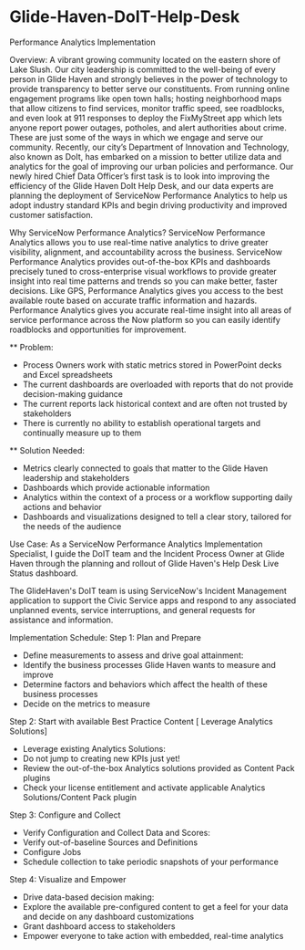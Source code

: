 # Glide-Haven-DoIT-Help-Desk
Performance Analytics Implementation

Overview:
A vibrant growing community located on the eastern shore of Lake Slush. Our city leadership is committed to the well-being of every person in Glide Haven and strongly believes in the power of technology to provide transparency to better serve our constituents. From running online engagement programs like open town halls; hosting neighborhood maps that allow citizens to find services, monitor traffic speed, see roadblocks, and even look at 911 responses to deploy the FixMyStreet app which lets anyone report power outages, potholes, and alert authorities about crime. These are just some of the ways in which we engage and serve our community. Recently, our city’s Department of Innovation and Technology, also known as DoIt, has embarked on a mission to better utilize data and analytics for the goal of improving our urban policies and performance. Our newly hired Chief Data Officer’s first task is to look into improving the efficiency of the Glide Haven DoIt Help Desk, and our data experts are planning the deployment of ServiceNow Performance Analytics to help us adopt industry standard KPIs and begin driving productivity and improved customer satisfaction.


Why ServiceNow Performance Analytics?
ServiceNow Performance Analytics allows you to use real-time native analytics to drive greater visibility, alignment, and accountability across the business. ServiceNow Performance Analytics provides out-of-the-box KPIs and dashboards precisely tuned to cross-enterprise visual workflows to provide greater insight into real time patterns and trends so you can make better, faster decisions. Like GPS, Performance Analytics gives you access to the best available route based on accurate traffic information and hazards. Performance Analytics gives you accurate real-time insight into all areas of service performance across the Now platform so you can easily identify roadblocks and opportunities for improvement.


** Problem:
- Process Owners work with static metrics stored in PowerPoint decks and Excel spreadsheets
- The current dashboards are overloaded with reports that do not provide decision-making guidance
- The current reports lack historical context and are often not trusted by stakeholders
- There is currently no ability to establish operational targets and continually measure up to them


** Solution Needed:
- Metrics clearly connected to goals that matter to the Glide Haven leadership and stakeholders
- Dashboards which provide actionable information
- Analytics within the context of a process or a workflow supporting daily actions and behavior
- Dashboards and visualizations designed to tell a clear story, tailored for the needs of the audience


Use Case:
As a ServiceNow Performance Analytics Implementation Specialist, I guide the DoIT team and the Incident Process Owner at Glide Haven through the planning and rollout of Glide Haven's Help Desk Live Status dashboard.

The GlideHaven's DoIT team is using ServiceNow's Incident Management application to support the Civic Service apps and respond to any associated unplanned events, service interruptions, and general requests for assistance and information. 


Implementation Schedule:
Step 1: Plan and Prepare
- Define measurements to assess and drive goal attainment:
- Identify the business processes Glide Haven wants to measure and improve
- Determine factors and behaviors which affect the health of these business processes
- Decide on the metrics to measure

Step 2: Start with available Best Practice Content [ Leverage Analytics Solutions]
- Leverage existing Analytics Solutions:
- Do not jump to creating new KPIs just yet!
- Review the out-of-the-box Analytics solutions provided as Content Pack plugins
- Check your license entitlement and activate applicable Analytics Solutions/Content Pack plugin
 
Step 3: Configure and Collect
- Verify Configuration and Collect Data and Scores:
- Verify out-of-baseline Sources and Definitions
- Configure Jobs
- Schedule collection to take periodic snapshots of your performance 

Step 4: Visualize and Empower
- Drive data-based decision making:
- Explore the available pre-configured content to get a feel for your data and decide on any dashboard customizations
- Grant dashboard access to stakeholders
- Empower everyone to take action with embedded, real-time analytics
